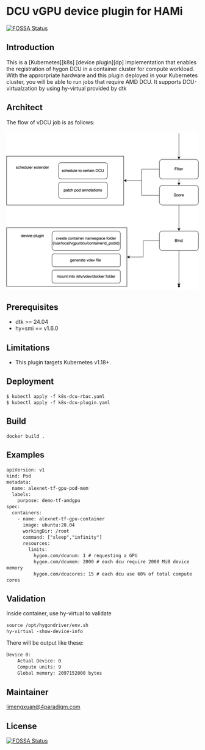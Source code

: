 # DCU vGPU device plugin for HAMi
[![FOSSA Status](https://app.fossa.com/api/projects/git%2Bgithub.com%2FProject-HAMi%2Fdcu-vgpu-device-plugin.svg?type=shield)](https://app.fossa.com/projects/git%2Bgithub.com%2FProject-HAMi%2Fdcu-vgpu-device-plugin?ref=badge_shield)


## Introduction
This is a [Kubernetes][k8s] [device plugin][dp] implementation that enables the registration of hygon DCU in a container cluster for compute workload.  With the approrpriate hardware and this plugin deployed in your Kubernetes cluster, you will be able to run jobs that require AMD DCU. It supports DCU-virtualzation by using hy-virtual provided by dtk

## Architect
The flow of vDCU job is as follows:

<img src="./DCU_job_flow.png" width="600px">

## Prerequisites
* dtk >= 24.04
* hy=smi == v1.6.0


## Limitations
* This plugin targets Kubernetes v1.18+.

## Deployment
```
$ kubectl apply -f k8s-dcu-rbac.yaml
$ kubectl apply -f k8s-dcu-plugin.yaml
```

## Build
```
docker build .
```

## Examples

```
apiVersion: v1
kind: Pod
metadata:
  name: alexnet-tf-gpu-pod-mem
  labels:
    purpose: demo-tf-amdgpu
spec:
  containers:
    - name: alexnet-tf-gpu-container
      image: ubuntu:20.04
      workingDir: /root
      command: ["sleep","infinity"]
      resources:
        limits:
          hygon.com/dcunum: 1 # requesting a GPU
          hygon.com/dcumem: 2000 # each dcu require 2000 MiB device memory
          hygon.com/dcucores: 15 # each dcu use 60% of total compute cores
```

## Validation

Inside container, use hy-virtual to validate

```
source /opt/hygondriver/env.sh
hy-virtual -show-device-info
```

There will be output like these:
```
Device 0:
	Actual Device: 0
	Compute units: 9
	Global memory: 2097152000 bytes
```

## Maintainer

limengxuan@4paradigm.com

## License
[![FOSSA Status](https://app.fossa.com/api/projects/git%2Bgithub.com%2FProject-HAMi%2Fdcu-vgpu-device-plugin.svg?type=large)](https://app.fossa.com/projects/git%2Bgithub.com%2FProject-HAMi%2Fdcu-vgpu-device-plugin?ref=badge_large)